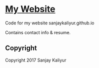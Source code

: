 # [My Website](http://sanjaykaliyur.github.io/)
Code for my website sanjaykaliyur.github.io

Contains contact info & resume.

## Copyright

Copyright 2017 Sanjay Kaliyur